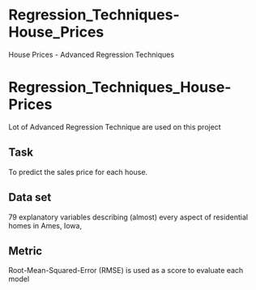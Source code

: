 # Regression_Techniques-House_Prices
House Prices - Advanced Regression Techniques
# Regression_Techniques_House-Prices
Lot of Advanced Regression Technique are used on this project

## Task 
To predict the sales price for each house.
## Data set
79 explanatory variables describing (almost) every aspect of residential homes in Ames, Iowa,
## Metric
Root-Mean-Squared-Error (RMSE) is used as a score to evaluate each model 
